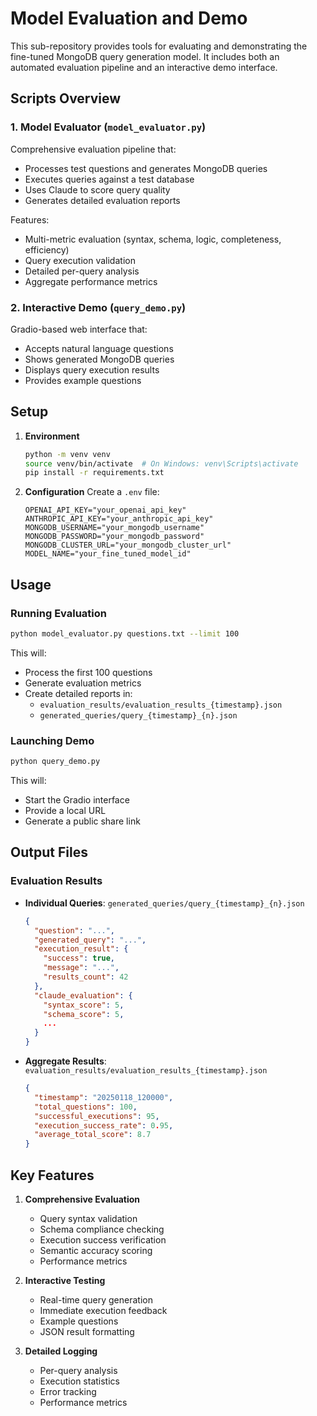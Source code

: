 # Model Evaluation and Demo

This sub-repository provides tools for evaluating and demonstrating the fine-tuned MongoDB query generation model. It includes both an automated evaluation pipeline and an interactive demo interface.

## Scripts Overview

### 1. Model Evaluator (`model_evaluator.py`)
Comprehensive evaluation pipeline that:
- Processes test questions and generates MongoDB queries
- Executes queries against a test database
- Uses Claude to score query quality
- Generates detailed evaluation reports

Features:
- Multi-metric evaluation (syntax, schema, logic, completeness, efficiency)
- Query execution validation
- Detailed per-query analysis
- Aggregate performance metrics

### 2. Interactive Demo (`query_demo.py`)
Gradio-based web interface that:
- Accepts natural language questions
- Shows generated MongoDB queries
- Displays query execution results
- Provides example questions

## Setup

1. **Environment**
   ```bash
   python -m venv venv
   source venv/bin/activate  # On Windows: venv\Scripts\activate
   pip install -r requirements.txt
   ```

2. **Configuration**
   Create a `.env` file:
   ```plaintext
   OPENAI_API_KEY="your_openai_api_key"
   ANTHROPIC_API_KEY="your_anthropic_api_key"
   MONGODB_USERNAME="your_mongodb_username"
   MONGODB_PASSWORD="your_mongodb_password"
   MONGODB_CLUSTER_URL="your_mongodb_cluster_url"
   MODEL_NAME="your_fine_tuned_model_id"
   ```

## Usage

### Running Evaluation
```bash
python model_evaluator.py questions.txt --limit 100
```
This will:
- Process the first 100 questions
- Generate evaluation metrics
- Create detailed reports in:
  - `evaluation_results/evaluation_results_{timestamp}.json`
  - `generated_queries/query_{timestamp}_{n}.json`

### Launching Demo
```bash
python query_demo.py
```
This will:
- Start the Gradio interface
- Provide a local URL
- Generate a public share link

## Output Files

### Evaluation Results
- **Individual Queries**: `generated_queries/query_{timestamp}_{n}.json`
  ```json
  {
    "question": "...",
    "generated_query": "...",
    "execution_result": {
      "success": true,
      "message": "...",
      "results_count": 42
    },
    "claude_evaluation": {
      "syntax_score": 5,
      "schema_score": 5,
      ...
    }
  }
  ```

- **Aggregate Results**: `evaluation_results/evaluation_results_{timestamp}.json`
  ```json
  {
    "timestamp": "20250118_120000",
    "total_questions": 100,
    "successful_executions": 95,
    "execution_success_rate": 0.95,
    "average_total_score": 8.7
  }
  ```

## Key Features

1. **Comprehensive Evaluation**
   - Query syntax validation
   - Schema compliance checking
   - Execution success verification
   - Semantic accuracy scoring
   - Performance metrics

2. **Interactive Testing**
   - Real-time query generation
   - Immediate execution feedback
   - Example questions
   - JSON result formatting

3. **Detailed Logging**
   - Per-query analysis
   - Execution statistics
   - Error tracking
   - Performance metrics